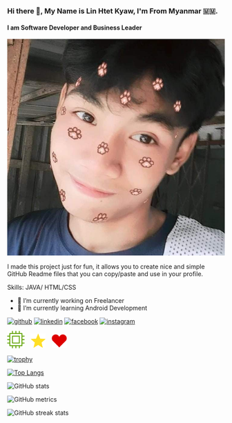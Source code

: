 ### Hi there 👋, My Name is Lin Htet Kyaw, I'm From Myanmar 🇲🇲.
#### I am Software Developer and Business Leader
![I am Software Developer and Business Leader](https://raw.githubusercontent.com/linhtetkyaw079/Lin_Htet_Kyaw/Flutter/FB_IMG_1686266942575.jpg)

I made this project just for fun, it allows you to create nice and simple GitHub Readme files that you can copy/paste and use in your profile.

Skills: JAVA/ HTML/CSS

- 🔭 I’m currently working on Freelancer 
- 🌱 I’m currently learning Android Development 


[<img src='https://cdn.jsdelivr.net/npm/simple-icons@3.0.1/icons/github.svg' alt='github' height='40'>](https://github.com/linhtetkyaw079)  [<img src='https://cdn.jsdelivr.net/npm/simple-icons@3.0.1/icons/linkedin.svg' alt='linkedin' height='40'>](https://www.linkedin.com/in/linhtetkyaw079/)  [<img src='https://cdn.jsdelivr.net/npm/simple-icons@3.0.1/icons/facebook.svg' alt='facebook' height='40'>](https://www.facebook.com/https://m.me/LinuxLXGG)  [<img src='https://cdn.jsdelivr.net/npm/simple-icons@3.0.1/icons/instagram.svg' alt='instagram' height='40'>](https://www.instagram.com/https://m.me/LinuxLXGG/)  

<a href='https://docs.github.com/en/developers'><img src='https://raw.githubusercontent.com/acervenky/animated-github-badges/master/assets/devbadge.gif' width='40' height='40'></a> <a href='https://stars.github.com/'><img src='https://raw.githubusercontent.com/acervenky/animated-github-badges/master/assets/starbadge.gif' width='35' height='35'></a> <a href='https://docs.github.com/en/github/supporting-the-open-source-community-with-github-sponsors'><img src='https://raw.githubusercontent.com/acervenky/animated-github-badges/master/assets/sponsorbadge.gif' width='35' height='35'></a> 

[![trophy](https://github-profile-trophy.vercel.app/?username=linhtetkyaw079)](https://github.com/ryo-ma/github-profile-trophy)

[![Top Langs](https://github-readme-stats.vercel.app/api/top-langs/?username=linhtetkyaw079)](https://github.com/anuraghazra/github-readme-stats)

![GitHub stats](https://github-readme-stats.vercel.app/api?username=linhtetkyaw079&show_icons=true)  

![GitHub metrics](https://metrics.lecoq.io/linhtetkyaw079)  

![GitHub streak stats](https://streak-stats.demolab.com/?user=linhtetkyaw079)  

